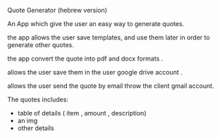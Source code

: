 Quote Generator (hebrew version)

An App which give the user an easy way to generate quotes.

the app allows the user save templates, and use them later in order to generate other quotes.

the app convert the quote into pdf and docx formats . 

allows the user save them in the user google drive account .

allows the user send the quote by email throw the client gmail account.

The quotes includes:

* table of details ( item , amount , description)
* an img
* other details


